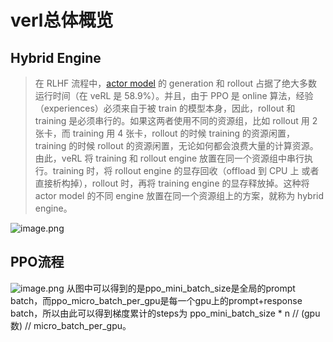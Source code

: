 # verl总体概览

## Hybrid Engine
>在 RLHF 流程中，[actor model](https://zhida.zhihu.com/search?content_id=253958539&content_type=Article&match_order=1&q=actor+model&zhida_source=entity) 的 generation 和 rollout 占据了绝大多数运行时间（在 veRL 是 58.9%）。并且，由于 PPO 是 online 算法，经验（experiences）必须来自于被 train 的模型本身，因此，rollout 和 training 是必须串行的。如果这两者使用不同的资源组，比如 rollout 用 2 张卡，而 training 用 4 张卡，rollout 的时候 training 的资源闲置，training 的时候 rollout 的资源闲置，无论如何都会浪费大量的计算资源。由此，veRL 将 training 和 rollout engine 放置在同一个资源组中串行执行。training 时，将 rollout engine 的显存回收（offload 到 CPU 上 或者直接析构掉），rollout 时，再将 training engine 的显存释放掉。这种将 actor model 的不同 engine 放置在同一个资源组上的方案，就称为 hybrid engine。

![image.png](https://cdn.jsdelivr.net/gh/vllbc/img4blog//image/20250612110255.png)

## PPO流程

![image.png](https://cdn.jsdelivr.net/gh/vllbc/img4blog//image/20250613212728.png)
从图中可以得到的是ppo_mini_batch_size是全局的prompt batch，而ppo_micro_batch_per_gpu是每一个gpu上的prompt+response batch，所以由此可以得到梯度累计的steps为 ppo_mini_batch_size * n // (gpu数) // micro_batch_per_gpu。
